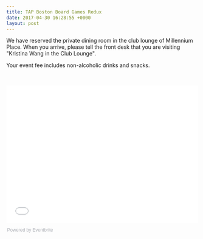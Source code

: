 ```yaml
---
title: TAP Boston Board Games Redux
date: 2017-04-30 16:28:55 +0000
layout: post
---
```


<p>We have reserved the private dining room in the club lounge of Millennium Place. When you arrive, please tell the front desk that you are visiting "Kristina Wang in the Club Lounge".</p><p>Your event fee includes non-alcoholic drinks and snacks.</p><p>&nbsp;</p><div style="width:100%; text-align:left;"><iframe src="//eventbrite.com/tickets-external?eid=34178775638&ref=etckt" frameborder="0" height="360" width="100%" vspace="0" hspace="0" marginheight="5" marginwidth="5" scrolling="auto" allowtransparency="true"></iframe><div style="font-family:Helvetica, Arial; font-size:12px; padding:10px 0 5px; margin:2px; width:100%; text-align:left;" ><a class="powered-by-eb" style="color: #ADB0B6; text-decoration: none;" target="_blank" href="http://www.eventbrite.com/">Powered by Eventbrite</a></div>